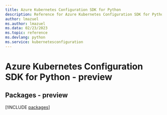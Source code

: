 ```yaml
---
title: Azure Kubernetes Configuration SDK for Python
description: Reference for Azure Kubernetes Configuration SDK for Python
author: lmazuel
ms.author: lmazuel
ms.data: 02/23/2023
ms.topic: reference
ms.devlang: python
ms.service: kubernetesconfiguration
---
```

# Azure Kubernetes Configuration SDK for Python - preview
## Packages - preview
[!INCLUDE [packages](kubernetes-configuration-index.md)]